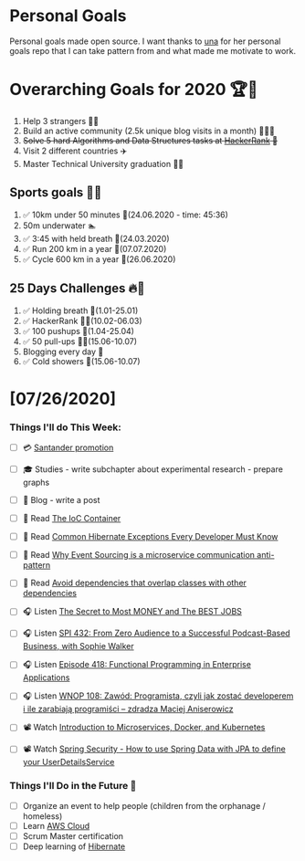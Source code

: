 Personal Goals
==============
Personal goals made open source. I want thanks to [una](https://github.com/una/personal-goals) for her personal goals repo that I can take pattern from and what made me motivate to work. 

# Overarching Goals for 2020 🏆🥇
1. Help 3 strangers 🧚‍♂️
2. Build an active community (2.5k unique blog visits in a month) 🧑‍🤝‍🧑
3. ~~Solve 5 hard Algorithms and Data Structures tasks at [HackerRank](https://www.hackerrank.com/) 💙~~
4. Visit 2 different countries ✈️
5. Master Technical University graduation 👨‍🎓

## Sports goals 💪🥈
1. ✅ 10km under 50 minutes 👟(24.06.2020 - time: 45:36)
2. 50m underwater 🏊
3. ✅ 3:45 with held breath 🧘(24.03.2020)
4. ✅ Run 200 km in a year 🏃(07.07.2020)
5. ✅ Cycle 600 km in a year 🚴(26.06.2020)

## 25 Days Challenges 🔥🥉
1. ✅ Holding breath 🧘(1.01-25.01)
2. ✅ HackerRank 👨‍💻(10.02-06.03)
3. ✅ 100 pushups 🙇(1.04-25.04)
4. ✅ 50 pull-ups 🏋️‍♂️(15.06-10.07)
5. Blogging every day 📝
6. ✅ Cold showers 🚿(15.06-10.07)

# [07/26/2020]

### Things I'll do This Week:

- [ ] 💳 [Santander promotion](https://static3.santander.pl/asset/r/e/g/regulamin-promocji-twoje-konto-z-premia-150-zl_99009.pdf)
- [ ] 🎓 Studies - write subchapter about experimental research - prepare graphs
- [ ] 📝 Blog - write a post
- [ ] 📗 Read [The IoC Container](https://docs.spring.io/spring/docs/current/spring-framework-reference/core.html#beans)
- [ ] 📗 Read [Common Hibernate Exceptions Every Developer Must Know](https://thorben-janssen.com/hibernate-exceptions/)
- [ ] 📗 Read [Why Event Sourcing is a microservice communication anti-pattern](https://dev.to/olibutzki/why-event-sourcing-is-a-microservice-anti-pattern-3mcj)
- [ ] 📗 Read [Avoid dependencies that overlap classes with other dependencies](https://jlbp.dev/JLBP-5)
- [ ] 🎧 Listen [The Secret to Most MONEY and The BEST JOBS](https://youtu.be/IhHsPod8230)
- [ ] 🎧 Listen [SPI 432: From Zero Audience to a Successful Podcast-Based Business, with Sophie Walker](https://www.smartpassiveincome.com/podcasts/zero-audience-successful-podcast-based-business-sophie-walker/)
- [ ] 🎧 Listen [Episode 418: Functional Programming in Enterprise Applications](https://www.se-radio.net/2020/07/episode-418-functional-programming-in-enterprise-applications/)
- [ ] 🎧 Listen [WNOP 108: Zawód: Programista, czyli jak zostać developerem i ile zarabiają programiści – zdradza Maciej Aniserowicz](https://jakoszczedzacpieniadze.pl/jak-zostac-programista-ile-zarabia-developer)
- [ ] 📽️ Watch [Introduction to Microservices, Docker, and Kubernetes](https://youtu.be/1xo-0gCVhTU)
- [ ] 📽️ Watch [Spring Security - How to use Spring Data with JPA to define your UserDetailsService](https://youtu.be/uTrtM9iabnQ?list=PLEocw3gLFc8Vli5p6rWHnNcYxFRbaIfIJ)


### Things I'll Do in the Future 🏅
- [ ] Organize an event to help people (children from the orphanage / homeless)
- [ ] Learn [AWS Cloud](https://www.youtube.com/user/Nephaste20/featured)
- [ ] Scrum Master certification
- [ ] Deep learning of [Hibernate](https://docs.jboss.org/hibernate/orm/5.4/userguide/html_single/Hibernate_User_Guide.html)
